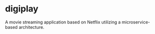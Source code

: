 # digiplay
A movie streaming application based on Netflix utilizing a microservice-based architecture.
